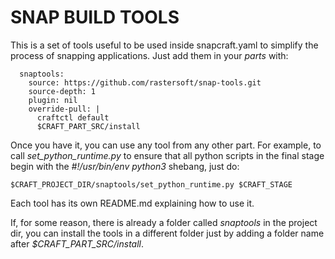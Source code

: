 # SNAP BUILD TOOLS

This is a set of tools useful to be used inside snapcraft.yaml to
simplify the process of snapping applications. Just add them in your
*parts* with:

      snaptools:
        source: https://github.com/rastersoft/snap-tools.git
        source-depth: 1
        plugin: nil
        override-pull: |
          craftctl default
          $CRAFT_PART_SRC/install

Once you have it, you can use any tool from any other part. For example,
to call *set_python_runtime.py* to ensure that all python scripts in the
final stage begin with the *#!/usr/bin/env python3* shebang, just do:

    $CRAFT_PROJECT_DIR/snaptools/set_python_runtime.py $CRAFT_STAGE

Each tool has its own README.md explaining how to use it.

If, for some reason, there is already a folder called *snaptools* in the
project dir, you can install the tools in a different folder just by
adding a folder name after *$CRAFT_PART_SRC/install*.

